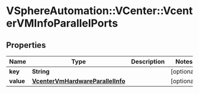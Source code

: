 # VSphereAutomation::VCenter::VcenterVMInfoParallelPorts

## Properties
Name | Type | Description | Notes
------------ | ------------- | ------------- | -------------
**key** | **String** |  | [optional] 
**value** | [**VcenterVmHardwareParallelInfo**](VcenterVmHardwareParallelInfo.md) |  | [optional] 



